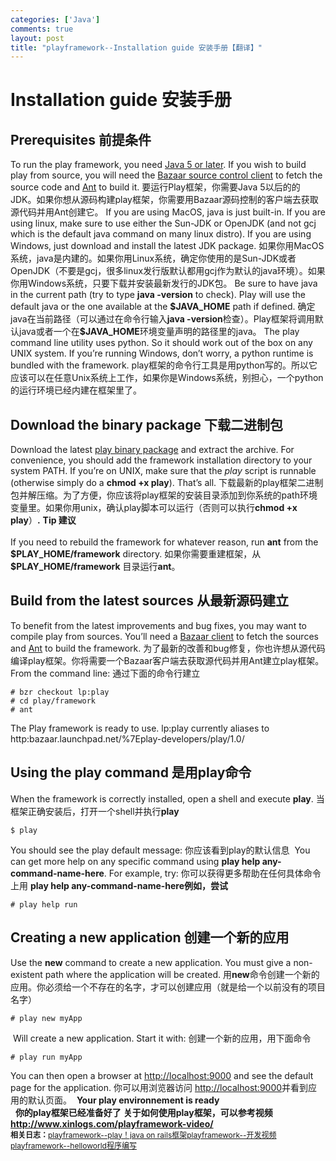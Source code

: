 ```yaml
--- 
categories: ['Java']
comments: true
layout: post
title: "playframework--Installation guide 安装手册【翻译】"
---
```

<h1 id="Installationguide">Installation guide 安装手册</h1>
<h2 id="aPrerequisitesa">
<a>Prerequisites</a> 前提条件</h2>
To run the play framework, you need <a href="http://java.sun.com">Java 5 or later</a>. If you wish to build play from source, you will need the <a href="http://bazaar-vcs.org/">Bazaar source control client</a> to fetch the source code and <a href="http://ant.apache.org/">Ant</a> to build it.
要运行Play框架，你需要Java 5以后的的JDK。如果你想从源码构建play框架，你需要用Bazaar源码控制的客户端去获取源代码并用Ant创建它。
If you are using MacOS, java is just built-in. If you are using linux, make sure to use either the Sun-JDK or OpenJDK (and not gcj which is the default java command on many linux distro). If you are using Windows, just download and install the latest JDK package.
如果你用MacOS系统，java是内建的。如果你用Linux系统，确定你使用的是Sun-JDK或者OpenJDK（不要是gcj，很多linux发行版默认都用gcj作为默认的java环境）。如果你用Windows系统，只要下载并安装最新发行的JDK包。
Be sure to have java in the current path (try to type <b>java -version</b> to check). Play will use the default java or the one available at the <b>$JAVA_HOME</b> path if defined.
确定java在当前路径（可以通过在命令行输入<strong>java -version</strong>检查）。Play框架将调用默认java或者一个在<strong>$JAVA_HOME</strong>环境变量声明的路径里的java。
The play command line utility uses python. So it should work out of the box on any UNIX system. If you’re running Windows, don’t worry, a python runtime is bundled with the framework.
play框架的命令行工具是用python写的。所以它应该可以在任意Unix系统上工作，如果你是Windows系统，别担心，一个python的运行环境已经内建在框架里了。
<h2 id="aDownloadthebinarypackagea">
<a>Download the binary package</a> 下载二进制包</h2>
Download the latest <a href="http://download.playframework.org/">play binary package</a> and extract the archive. For convenience, you should add the framework installation directory to your system PATH. If you’re on UNIX, make sure that the <em>play</em> script is runnable (otherwise simply do a <b>chmod +x play</b>). That’s all.
下载最新的play框架二进制包并解压缩。为了方便，你应该将play框架的安装目录添加到你系统的path环境变量里。如果你用unix，确认play脚本可以运行（否则可以执行<strong>chmod +x play</strong>）<strong>.</strong>
<strong>Tip 建议</strong><br><br>
If you need to rebuild the framework for whatever reason, run <strong>ant</strong> from the <strong>$PLAY_HOME/framework</strong> directory.
如果你需要重建框架，从 <strong>$PLAY_HOME/framework</strong> 目录运行<strong>ant</strong>。
<h2 id="aBuildfromthelatestsourcesa">
<a>Build from the latest sources</a> 从最新源码建立</h2>
To benefit from the latest improvements and bug fixes, you may want to compile play from sources. You’ll need a <a href="http://bazaar-vcs.org/Download">Bazaar client</a> to fetch the sources and <a href="http://ant.apache.org/">Ant</a> to build the framework.
为了最新的改善和bug修复，你也许想从源代码编译play框架。你将需要一个Bazaar客户端去获取源代码并用Ant建立play框架。
From the command line:
通过下面的命令行建立
<pre><code># bzr checkout lp:play
# cd play/framework
# ant
</code></pre>
The Play framework is ready to use.
lp:play currently aliases to http:bazaar.launchpad.net/%7Eplay-developers/play/1.0/
<h2 id="aUsingtheplaycommanda">
<a>Using the play command</a> 是用play命令</h2>
When the framework is correctly installed, open a shell and execute <strong>play</strong>.
当框架正确安装后，打开一个shell并执行<strong>play</strong>
<pre><code>$ play
</code></pre>
You should see the play default message:
你应该看到play的默认信息
<img border="0" alt="" src="http://www.playframework.org/documentation/1.0/images/help">
You can get more help on any specific command using <strong>play help any-command-name-here</strong>. For example, try:
你可以获得更多帮助在任何具体命令上用 <strong>play help any-command-name-here例如，尝试</strong>
<pre><code># play help run
</code></pre>
<h2 id="aCreatinganewapplicationa">
<a>Creating a new application</a> 创建一个新的应用</h2>
Use the <b>new</b> command to create a new application. You must give a non-existent path where the application will be created.
用<strong>new</strong>命令创建一个新的应用。你必须给一个不存在的名字，才可以创建应用（就是给一个以前没有的项目名字）
<pre><code># play new myApp
</code></pre>
<img border="0" alt="" src="http://www.playframework.org/documentation/1.0/images/guide1-1">
Will create a new application. Start it with:
创建一个新的应用，用下面命令
<pre><code># play run myApp
</code></pre>
You can then open a browser at <a href="http://localhost:9000">http://localhost:9000</a> and see the default page for the application.
你可以用浏览器访问 <a href="http://localhost:9000">http://localhost:9000</a>并看到应用的默认页面。
<img border="0" alt="" src="http://www.playframework.org/documentation/1.0/images/guide1-2">
<b>Your play environnement is ready</b><br>
 
<b>你的play框架已经准备好了</b>
<b>关于如何使用play框架，可以参考视频</b>
<b><a href="http://www.xinlogs.com/playframework-video/">http://www.xinlogs.com/playframework-video/</a></b><div id="related_log" style="font-size:12px">
<b>相关日志：</b><a href="http://xinlogs.com/playframework">playframework--play！java on rails框架</a><a href="http://xinlogs.com/playframework-video">playframework--开发视频</a><a href="http://xinlogs.com/playframework-helloworld">playframework--helloworld程序编写</a>
</div>
